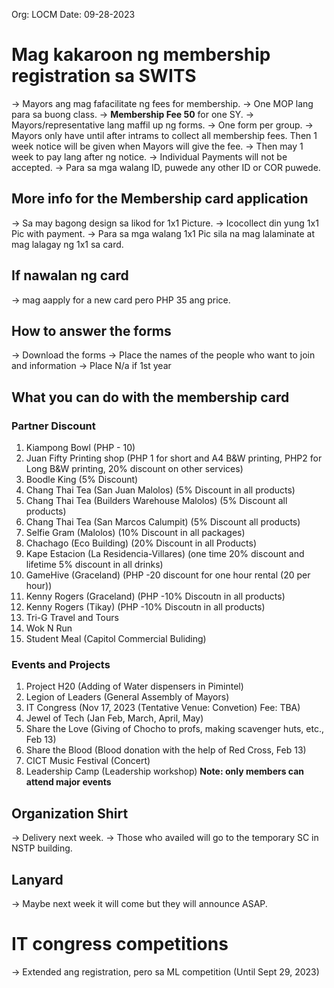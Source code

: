 Org: LOCM
Date: 09-28-2023

# Mag kakaroon ng membership registration sa SWITS
-> Mayors ang mag fafacilitate ng fees for membership.
-> One MOP lang para sa buong class.
-> **Membership Fee 50** for one SY.
-> Mayors/representative lang maffil up ng forms.
-> One form per group.
-> Mayors only have until after intrams to collect all membership fees. Then 1 week notice will be given when Mayors will give the fee. 
-> Then may 1 week to pay lang after ng notice.
-> Individual Payments will not be accepted.
-> Para sa mga walang ID, puwede any other ID or COR puwede.
## More info for the Membership card application
-> Sa may bagong design sa likod for 1x1 Picture.
-> Icocollect din yung 1x1 Pic with payment.
-> Para sa mga walang 1x1 Pic sila na mag lalaminate at mag lalagay ng 1x1 sa card.

## If nawalan ng card
-> mag aapply for a new card pero PHP 35 ang price.

## How to answer the forms
-> Download the forms
-> Place the names of the people who want to join and information
-> Place N/a if 1st year

## What you can do with the membership card
### Partner Discount
1. Kiampong Bowl (PHP - 10)
2. Juan Fifty Printing shop (PHP 1 for short and A4 B&W printing, PHP2 for Long B&W printing, 20% discount on other services)
3. Boodle King (5% Discount)
4. Chang Thai Tea (San Juan Malolos) (5% Discount in all products)
5. Chang Thai Tea (Builders Warehouse Malolos) (5% Discount all products)
6. Chang Thai Tea (San Marcos Calumpit) (5% Discount all products)
7. Selfie Gram (Malolos) (10% Discount in all packages)
8. Chachago (Eco Building) (20% Discount in all Products)
9. Kape Estacion (La Residencia-Villares) (one time 20% discount and lifetime 5% discount in all drinks)
10. GameHive (Graceland) (PHP -20 discount for one hour rental (20 per hour))
11. Kenny Rogers (Graceland) (PHP -10% Discoutn in all products)
12. Kenny Rogers (Tikay) (PHP -10% Discoutn in all products)
13. Tri-G Travel and Tours
14. Wok N Run
15. Student Meal (Capitol Commercial Buliding)

### Events and Projects
1. Project H20 (Adding of Water dispensers in Pimintel)
2. Legion of Leaders (General Assembly of Mayors)
3. IT Congress (Nov 17, 2023 (Tentative Venue: Convetion) Fee: TBA)
4. Jewel of Tech (Jan Feb, March, April, May)
5. Share the Love (Giving of Chocho to profs, making scavenger huts, etc., Feb 13)
6. Share the Blood (Blood donation with the help of Red Cross, Feb 13)
7. CICT Music Festival (Concert)
8.  Leadership Camp (Leadership workshop)
**Note: only members can attend major events**

## Organization Shirt
-> Delivery next week.
-> Those who availed will go to the temporary SC in NSTP building.

## Lanyard
-> Maybe next week it will come but they will announce ASAP.

# IT congress competitions
-> Extended ang registration, pero sa ML competition (Until Sept 29, 2023)